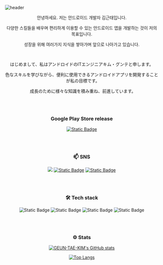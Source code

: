 ![header](https://capsule-render.vercel.app/api?type=waving&color=40:cbbad7,80:f8ead7&title_color=fff&height=300&section=header&text=GeunTaeKim%20GiuHub&fontColor=fff&fontSize=50)

<p align="center"> 안녕하세요. 저는 안드로이드 개발자 김근태입니다. </p>
<p align="center"> 다양한 스킬들을 배우며 편리하게 이용할 수 있는 안드로이드 앱을 개발하는 것이 저의 목표입니다.　</p>
<p align="center"> 성장을 위해 여러가지 지식을 쌓아가며 앞으로 나아가고 있습니다.　</p>

</br>

<p align="center"> はじめまして、私はアンドロイドのITエンジニアキム・グンテと申します。 </p>
<p align="center"> 色なスキルを学びながら、便利に使用できるアンドロイドアプリを開発することが私の目標です。　</p>
<p align="center"> 成長のために様々な知識を積み重ね、前進しています。　</p>

</br>
</br>
<h3 align="center"> Google Play Store release </h3>
<p align="center">
  <a href="https://play.google.com/store/apps/developer?id=CreamAroma" target="_blank"> <img alt="Static Badge" src="https://img.shields.io/badge/googleplay-%23414141?style=for-the-badge&logo=googleplay"></a> 
</p>

</br>
</br>
<h3 align="center"> 📫 SNS </h3>
<p align="center">
  <a href="https://velog.io/@rmsxo5678" target="_blank"> <img src="https://img.shields.io/badge/velog-%2320C997?style=for-the-badge&logo=velog&logoColor=white"></a> 
  <a href="https://qiita.com/kimGeunTae" target="_blank"> <img alt="Static Badge" src="https://img.shields.io/badge/qiita-%2355C500?style=for-the-badge&logo=qiita&logoColor=white"></a> 
  <a href="rmsxo0418@gmail.com" target="_blank"> <img alt="Static Badge" src="https://img.shields.io/badge/gmail-%23EA4335?style=for-the-badge&logo=gmail&logoColor=white"></a> 
</p>

</br>
</br>
<h3 align="center"> 🛠 Tech stack </h3>
<p align="center">
  <img alt="Static Badge" src="https://img.shields.io/badge/android-%233DDC84?style=for-the-badge&logo=android&logoColor=white">
  <img alt="Static Badge" src="https://img.shields.io/badge/kotlin-%237F52FF?style=for-the-badge&logo=kotlin&logoColor=white">
  <img alt="Static Badge" src="https://img.shields.io/badge/firebase-%23FFCA28?style=for-the-badge&logo=firebase&logoColor=white">
  <img alt="Static Badge" src="https://img.shields.io/badge/jetpackcompose-%234285F4?style=for-the-badge&logo=jetpackcompose&logoColor=white">
</p>

</br>
</br>
<h3 align="center"> ⚙ Stats </h3>
<div align="center">

[![GEUN-TAE-KIM's GitHub stats](https://github-readme-stats.vercel.app/api?username=GEUN-TAE-KIM&show_icons=true&bg_color=30,cbbad7,f8ead7&title_color=fff&text_color=fff&icon_color=fff)](https://github.com/anuraghazra/github-readme-stats)

[![Top Langs](https://github-readme-stats.vercel.app/api/top-langs/?username=GEUN-TAE-KIM&layout=compact&title_color=fff&bg_color=30,cbbad7,f8ead7&text_color=fff)](https://github.com/anuraghazra/github-readme-stats)
</div>

